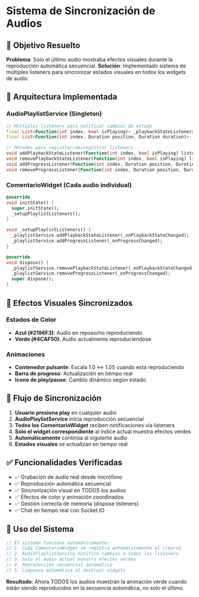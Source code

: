 # Sistema de Sincronización de Audios

## 🎯 Objetivo Resuelto
**Problema**: Solo el último audio mostraba efectos visuales durante la reproducción automática secuencial.
**Solución**: Implementado sistema de múltiples listeners para sincronizar estados visuales en todos los widgets de audio.

## 🔧 Arquitectura Implementada

### AudioPlaylistService (Singleton)
```dart
// Múltiples listeners para notificar cambios de estado
final List<Function(int index, bool isPlaying)> _playbackStateListeners = [];
final List<Function(int index, Duration position, Duration duration)> _progressListeners = [];

// Métodos para registrar/desregistrar listeners
void addPlaybackStateListener(Function(int index, bool isPlaying) listener)
void removePlaybackStateListener(Function(int index, bool isPlaying) listener)
void addProgressListener(Function(int index, Duration position, Duration duration) listener)
void removeProgressListener(Function(int index, Duration position, Duration duration) listener)
```

### ComentarioWidget (Cada audio individual)
```dart
@override
void initState() {
  super.initState();
  _setupPlaylistListeners();
}

void _setupPlaylistListeners() {
  _playlistService.addPlaybackStateListener(_onPlaybackStateChanged);
  _playlistService.addProgressListener(_onProgressChanged);
}

@override
void dispose() {
  _playlistService.removePlaybackStateListener(_onPlaybackStateChanged);
  _playlistService.removeProgressListener(_onProgressChanged);
  super.dispose();
}
```

## 🎨 Efectos Visuales Sincronizados

### Estados de Color
- **Azul (#2196F3)**: Audio en reposo/no reproduciendo
- **Verde (#4CAF50)**: Audio actualmente reproduciéndose

### Animaciones
- **Contenedor pulsante**: Escala 1.0 ↔ 1.05 cuando está reproduciendo
- **Barra de progreso**: Actualización en tiempo real
- **Icono de play/pause**: Cambio dinámico según estado

## 🔄 Flujo de Sincronización

1. **Usuario presiona play** en cualquier audio
2. **AudioPlaylistService** inicia reproducción secuencial
3. **Todos los ComentarioWidget** reciben notificaciones vía listeners
4. **Solo el widget correspondiente** al índice actual muestra efectos verdes
5. **Automáticamente** continúa al siguiente audio
6. **Estados visuales** se actualizan en tiempo real

## ✅ Funcionalidades Verificadas

- ✅ Grabación de audio real desde micrófono
- ✅ Reproducción automática secuencial
- ✅ Sincronización visual en TODOS los audios
- ✅ Efectos de color y animación coordinados
- ✅ Gestión correcta de memoria (dispose listeners)
- ✅ Chat en tiempo real con Socket.IO

## 🚀 Uso del Sistema

```dart
// El sistema funciona automáticamente:
// 1. Cada ComentarioWidget se registra automáticamente al crearse
// 2. AudioPlaylistService notifica cambios a todos los listeners
// 3. Solo el audio actual muestra efectos verdes
// 4. Reproducción secuencial automática
// 5. Limpieza automática al destruir widgets
```

**Resultado**: Ahora TODOS los audios muestran la animación verde cuando están siendo reproducidos en la secuencia automática, no solo el último.